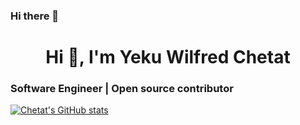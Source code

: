 ### Hi there 👋

<h1 align="center">Hi 👋, I'm Yeku Wilfred Chetat</h1>
<h3 align="left">Software Engineer | Open source contributor</h3>

<!-- 
Here are some ideas to get you started:

🔭 I’m currently working on ...
- 🌱 I’m currently learning ...
- 👯 I’m looking to collaborate on ...
- 🤔 I’m looking for help with ...
- 💬 Ask me about ...
- 📫 How to reach me: **yekuwilfred@gmail.com** -->

[![Chetat's GitHub stats](https://github-readme-stats.vercel.app/api?username=chetat&count_private=true&show_icons=true&theme=radical)
](https://github.com/chetat/github-readme-stats)
